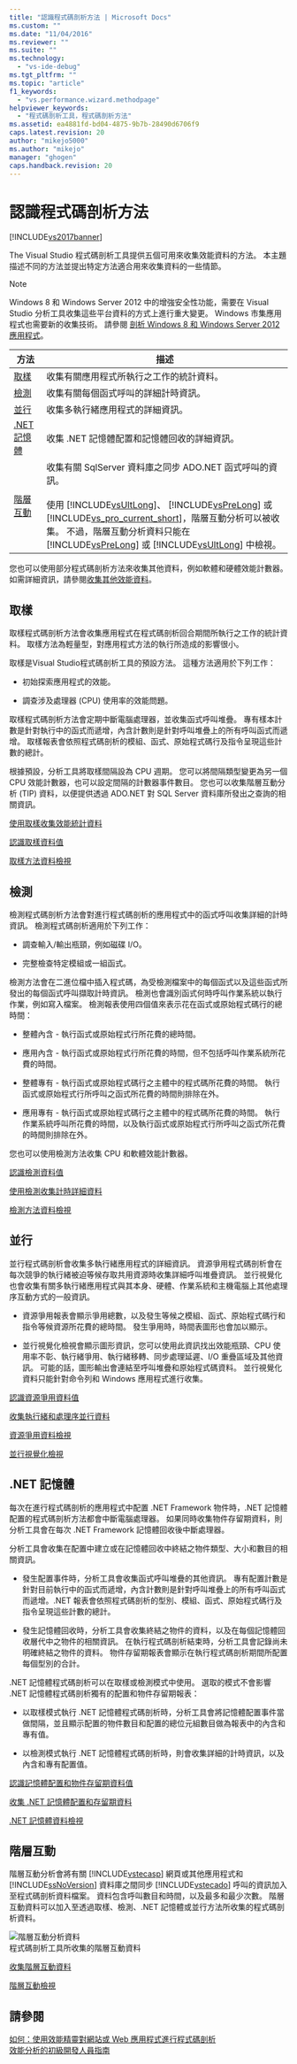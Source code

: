 ```yaml
---
title: "認識程式碼剖析方法 | Microsoft Docs"
ms.custom: ""
ms.date: "11/04/2016"
ms.reviewer: ""
ms.suite: ""
ms.technology: 
  - "vs-ide-debug"
ms.tgt_pltfrm: ""
ms.topic: "article"
f1_keywords: 
  - "vs.performance.wizard.methodpage"
helpviewer_keywords: 
  - "程式碼剖析工具，程式碼剖析方法"
ms.assetid: ea4881fd-bd04-4875-9b7b-28490d6706f9
caps.latest.revision: 20
author: "mikejo5000"
ms.author: "mikejo"
manager: "ghogen"
caps.handback.revision: 20
---
```

# 認識程式碼剖析方法
[!INCLUDE[vs2017banner](../code-quality/includes/vs2017banner.md)]

The Visual Studio 程式碼剖析工具提供五個可用來收集效能資料的方法。  本主題描述不同的方法並提出特定方法適合用來收集資料的一些情節。  
  
> [!NOTE]
>  Windows 8 和 Windows Server 2012 中的增強安全性功能，需要在 Visual Studio 分析工具收集這些平台資料的方式上進行重大變更。  Windows 市集應用程式也需要新的收集技術。  請參閱 [剖析 Windows 8 和 Windows Server 2012 應用程式](../profiling/performance-tools-on-windows-8-and-windows-server-2012-applications.md)。  
  
|方法|描述|  
|--------|--------|  
|[取樣](#sampling)|收集有關應用程式所執行之工作的統計資料。|  
|[檢測](#instrumentation)|收集有關每個函式呼叫的詳細計時資訊。|  
|[並行](#concurrency)|收集多執行緒應用程式的詳細資訊。|  
|[.NET 記憶體](#net_memory)|收集 .NET 記憶體配置和記憶體回收的詳細資訊。|  
|[階層互動](#tier_interaction)|收集有關 SqlServer 資料庫之同步 ADO.NET 函式呼叫的資訊。<br /><br /> 使用 [!INCLUDE[vsUltLong](../code-quality/includes/vsultlong_md.md)]、 [!INCLUDE[vsPreLong](../code-quality/includes/vsprelong_md.md)] 或 [!INCLUDE[vs_pro_current_short](../profiling/includes/vs_pro_current_short_md.md)]，階層互動分析可以被收集。  不過，階層互動分析資料只能在 [!INCLUDE[vsPreLong](../code-quality/includes/vsprelong_md.md)] 或 [!INCLUDE[vsUltLong](../code-quality/includes/vsultlong_md.md)] 中檢視。|  
  
 您也可以使用部分程式碼剖析方法來收集其他資料，例如軟體和硬體效能計數器。  如需詳細資訊，請參閱[收集其他效能資料](../profiling/collecting-additional-performance-data.md)。  
  
##  <a name="sampling"></a> 取樣  
 取樣程式碼剖析方法會收集應用程式在程式碼剖析回合期間所執行之工作的統計資料。  取樣方法為輕量型，對應用程式方法的執行所造成的影響很小。  
  
 取樣是Visual Studio程式碼剖析工具的預設方法。  這種方法適用於下列工作：  
  
-   初始探索應用程式的效能。  
  
-   調查涉及處理器 \(CPU\) 使用率的效能問題。  
  
 取樣程式碼剖析方法會定期中斷電腦處理器，並收集函式呼叫堆疊。  專有樣本計數是針對執行中的函式而遞增，內含計數則是針對呼叫堆疊上的所有呼叫函式而遞增。  取樣報表會依照程式碼剖析的模組、函式、原始程式碼行及指令呈現這些計數的總計。  
  
 根據預設，分析工具將取樣間隔設為 CPU 週期。  您可以將間隔類型變更為另一個 CPU 效能計數器，也可以設定間隔的計數器事件數目。  您也可以收集階層互動分析 \(TIP\) 資料，以便提供透過 ADO.NET 對 SQL Server 資料庫所發出之查詢的相關資訊。  
  
 [使用取樣收集效能統計資料](../profiling/collecting-performance-statistics-by-using-sampling.md)  
  
 [認識取樣資料值](../profiling/understanding-sampling-data-values.md)  
  
 [取樣方法資料檢視](../profiling/profiler-sampling-method-data-views.md)  
  
##  <a name="instrumentation"></a> 檢測  
 檢測程式碼剖析方法會對進行程式碼剖析的應用程式中的函式呼叫收集詳細的計時資訊。  檢測程式碼剖析適用於下列工作：  
  
-   調查輸入\/輸出瓶頸，例如磁碟 I\/O。  
  
-   完整檢查特定模組或一組函式。  
  
 檢測方法會在二進位檔中插入程式碼，為受檢測檔案中的每個函式以及這些函式所發出的每個函式呼叫擷取計時資訊。  檢測也會識別函式何時呼叫作業系統以執行作業，例如寫入檔案。  檢測報表使用四個值來表示花在函式或原始程式碼行的總時間：  
  
-   整體內含 \- 執行函式或原始程式行所花費的總時間。  
  
-   應用內含 \- 執行函式或原始程式行所花費的時間，但不包括呼叫作業系統所花費的時間。  
  
-   整體專有 \- 執行函式或原始程式碼行之主體中的程式碼所花費的時間。  執行函式或原始程式行所呼叫之函式所花費的時間則排除在外。  
  
-   應用專有 \- 執行函式或原始程式碼行之主體中的程式碼所花費的時間。  執行作業系統呼叫所花費的時間，以及執行函式或原始程式行所呼叫之函式所花費的時間則排除在外。  
  
 您也可以使用檢測方法收集 CPU 和軟體效能計數器。  
  
 [認識檢測資料值](../profiling/understanding-instrumentation-data-values.md)  
  
 [使用檢測收集計時詳細資料](../profiling/collecting-detailed-timing-data-by-using-instrumentation.md)  
  
 [檢測方法資料檢視](../profiling/instrumentation-method-data-views.md)  
  
##  <a name="concurrency"></a> 並行  
 並行程式碼剖析會收集多執行緒應用程式的詳細資訊。  資源爭用程式碼剖析會在每次競爭的執行緒被迫等候存取共用資源時收集詳細呼叫堆疊資訊。  並行視覺化也會收集有關多執行緒應用程式與其本身、硬體、作業系統和主機電腦上其他處理序互動方式的一般資訊。  
  
-   資源爭用報表會顯示爭用總數，以及發生等候之模組、函式、原始程式碼行和指令等候資源所花費的總時間。  發生爭用時，時間表圖形也會加以顯示。  
  
-   並行視覺化檢視會顯示圖形資訊，您可以使用此資訊找出效能瓶頸、CPU 使用率不彰、執行緒爭用、執行緒移轉、同步處理延遲、I\/O 重疊區域及其他資訊。  可能的話，圖形輸出會連結至呼叫堆疊和原始程式碼資料。  並行視覺化資料只能針對命令列和 Windows 應用程式進行收集。  
  
 [認識資源爭用資料值](../profiling/understanding-resource-contention-data-values.md)  
  
 [收集執行緒和處理序並行資料](../profiling/collecting-thread-and-process-concurrency-data.md)  
  
 [資源爭用資料檢視](../profiling/resource-contention-data-views.md)  
  
 [並行視覺化檢視](../profiling/concurrency-visualizer.md)  
  
##  <a name="net_memory"></a> .NET 記憶體  
 每次在進行程式碼剖析的應用程式中配置 .NET Framework 物件時，.NET 記憶體配置的程式碼剖析方法都會中斷電腦處理器。  如果同時收集物件存留期資料，則分析工具會在每次 .NET Framework 記憶體回收後中斷處理器。  
  
 分析工具會收集在配置中建立或在記憶體回收中終結之物件類型、大小和數目的相關資訊。  
  
-   發生配置事件時，分析工具會收集函式呼叫堆疊的其他資訊。  專有配置計數是針對目前執行中的函式而遞增，內含計數則是針對呼叫堆疊上的所有呼叫函式而遞增。.NET 報表會依照程式碼剖析的型別、模組、函式、原始程式碼行及指令呈現這些計數的總計。  
  
-   發生記憶體回收時，分析工具會收集終結之物件的資料，以及在每個記憶體回收層代中之物件的相關資訊。  在執行程式碼剖析結束時，分析工具會記錄尚未明確終結之物件的資料。  物件存留期報表會顯示在執行程式碼剖析期間所配置每個型別的合計。  
  
 .NET 記憶體程式碼剖析可以在取樣或檢測模式中使用。  選取的模式不會影響 .NET 記憶體程式碼剖析獨有的配置和物件存留期報表：  
  
-   以取樣模式執行 .NET 記憶體程式碼剖析時，分析工具會將記憶體配置事件當做間隔，並且顯示配置的物件數目和配置的總位元組數目做為報表中的內含和專有值。  
  
-   以檢測模式執行 .NET 記憶體程式碼剖析時，則會收集詳細的計時資訊，以及內含和專有配置值。  
  
 [認識記憶體配置和物件存留期資料值](../profiling/understanding-memory-allocation-and-object-lifetime-data-values.md)  
  
 [收集 .NET 記憶體配置和存留期資料](../profiling/collecting-dotnet-memory-allocation-and-lifetime-data.md)  
  
 [.NET 記憶體資料檢視](../profiling/dotnet-memory-data-views.md)  
  
##  <a name="tier_interaction"></a> 階層互動  
 階層互動分析會將有關 [!INCLUDE[vstecasp](../code-quality/includes/vstecasp_md.md)] 網頁或其他應用程式和 [!INCLUDE[ssNoVersion](../data-tools/includes/ssnoversion_md.md)] 資料庫之間同步 [!INCLUDE[vstecado](../data-tools/includes/vstecado_md.md)] 呼叫的資訊加入至程式碼剖析資料檔案。  資料包含呼叫數目和時間，以及最多和最少次數。  階層互動資料可以加入至透過取樣、檢測、.NET 記憶體或並行方法所收集的程式碼剖析資料。  
  
 ![階層互動分析資料](~/docs/profiling/media/tierinteraction_profilingtools.png "TierInteraction\_ProfilingTools")  
程式碼剖析工具所收集的階層互動資料  
  
 [收集階層互動資料](../profiling/collecting-tier-interaction-data.md)  
  
 [階層互動檢視](../profiling/tier-interaction-views.md)  
  
## 請參閱  
 [如何：使用效能精靈對網站或 Web 應用程式進行程式碼剖析](../profiling/how-to-collect-performance-data-for-a-web-site.md)   
 [效能分析的初級開發人員指南](../profiling/beginners-guide-to-performance-profiling.md)